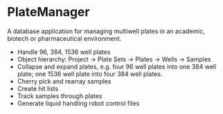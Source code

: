 # PlateManager

A database application for managing multiwell plates in an academic, biotech or pharmaceutical environment.

* Handle 96, 384, 1536 well plates
* Object hierarchy: Project -> Plate Sets -> Plates -> Wells -> Samples
* Collapse and expand plates, e.g. four 96 well plates into one 384 well plate; one 1536 well plate into four 384 well plates.
* Cherry pick and rearray samples
* Create hit lists
* Track samples through plates
* Generate liquid handling robot control files

